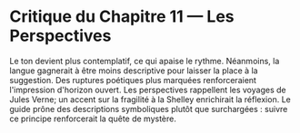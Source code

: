 # Critique du Chapitre 11 — Les Perspectives
Le ton devient plus contemplatif, ce qui apaise le rythme. Néanmoins, la langue gagnerait à être moins descriptive pour laisser la place à la suggestion. Des ruptures poétiques plus marquées renforceraient l'impression d'horizon ouvert.
Les perspectives rappellent les voyages de Jules Verne; un accent sur la fragilité à la Shelley enrichirait la réflexion.
Le guide prône des descriptions symboliques plutôt que surchargées : suivre ce principe renforcerait la quête de mystère.
